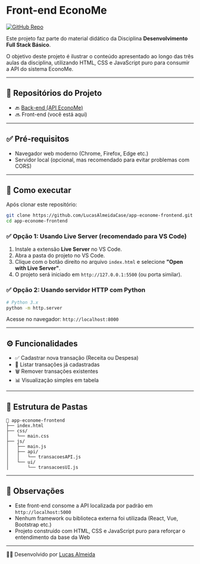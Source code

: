 # Front-end EconoMe

[![GitHub Repo](https://img.shields.io/badge/GitHub-View%20Repository-blue?logo=github)](https://github.com/LucasAlmeidaCase/app-econome-frontend)

Este projeto faz parte do material didático da Disciplina **Desenvolvimento Full Stack Básico**.

O objetivo deste projeto é ilustrar o conteúdo apresentado ao longo das três aulas da disciplina, utilizando HTML, CSS e JavaScript puro para consumir a API do sistema EconoMe.

---

## 🔗 Repositórios do Projeto

- 🔙 [Back-end (API EconoMe)](https://github.com/LucasAlmeidaCase/app-econome-backend)
- 🔜 Front-end (você está aqui)

---

## ✅ Pré-requisitos

- Navegador web moderno (Chrome, Firefox, Edge etc.)
- Servidor local (opcional, mas recomendado para evitar problemas com CORS)

---

## 🚀 Como executar

Após clonar este repositório:

```bash
git clone https://github.com/LucasAlmeidaCase/app-econome-frontend.git
cd app-econome-frontend
```

### ✅ Opção 1: Usando Live Server (recomendado para VS Code)

1. Instale a extensão **Live Server** no VS Code.
2. Abra a pasta do projeto no VS Code.
3. Clique com o botão direito no arquivo `index.html` e selecione **"Open with Live Server"**.
4. O projeto será iniciado em `http://127.0.0.1:5500` (ou porta similar).

### ✅ Opção 2: Usando servidor HTTP com Python

```bash
# Python 3.x
python -m http.server
```

Acesse no navegador: `http://localhost:8000`

---

## ⚙️ Funcionalidades

- ✅ Cadastrar nova transação (Receita ou Despesa)
- 📄 Listar transações já cadastradas
- 🗑️ Remover transações existentes
- 📊 Visualização simples em tabela

---

## 📁 Estrutura de Pastas

```
📁 app-econome-frontend
├── index.html
├── css/
│   └── main.css
├── js/
│   ├── main.js
│   ├── api/
│   │   └── transacoesAPI.js
│   └── ui/
│       └── transacoesUI.js
```

---

## 📝 Observações

- Este front-end consome a API localizada por padrão em `http://localhost:5000`
- Nenhum framework ou biblioteca externa foi utilizada (React, Vue, Bootstrap etc.)
- Projeto construído com HTML, CSS e JavaScript puro para reforçar o entendimento da base da Web

---

👨‍💻 Desenvolvido por [Lucas Almeida](https://github.com/LucasAlmeidaCase)